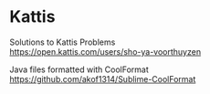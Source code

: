 # Kattis

Solutions to Kattis Problems  
https://open.kattis.com/users/sho-ya-voorthuyzen

Java files formatted with CoolFormat  
https://github.com/akof1314/Sublime-CoolFormat
